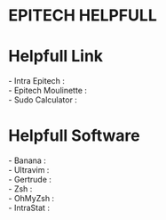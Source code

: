 <h1>EPITECH HELPFULL</h1>

<H1>Helpfull Link</H1>
- Intra Epitech : <br>
- Epitech Moulinette : <br>
- Sudo Calculator : <br>

<H1>Helpfull Software</H1>
- Banana : <br>
- Ultravim : <br>
- Gertrude : <br>
- Zsh : <br>
- OhMyZsh : <br>
- IntraStat : <br>
